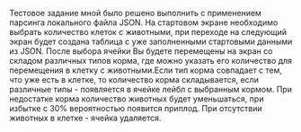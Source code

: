 Тестовое задание мной было решено выполнить с применением парсинга локального файла JSON. На стартовом экране необходимо выбрать количество клеток с животными, при переходе на следующий экран будет создана таблица с уже заполненными стартовыми данными из JSON. После выбора ячейки Вы будете перемещены на экран со складом различных типов корма, где можно указать его количество для перемещения в клетку с животными.Если тип корма совпадает с тем, что уже есть в клетке, то количество корма складывается, если различные типы - появляется в ячейке лейбл с выбранным кормом. При недостатке корма количество животных будет уменьшаться, при избытке с 30% вероятностью появится приплод. При отсутствии животных в клетке - ячейка удаляется.
